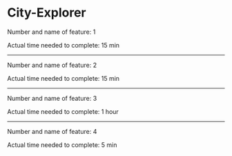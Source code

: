 # City-Explorer

Number and name of feature: 1

Actual time needed to complete: 15 min

************************************************************
Number and name of feature: 2

Actual time needed to complete: 15 min

************************************************************
Number and name of feature: 3

Actual time needed to complete: 1 hour

************************************************************
Number and name of feature: 4

Actual time needed to complete: 5 min



